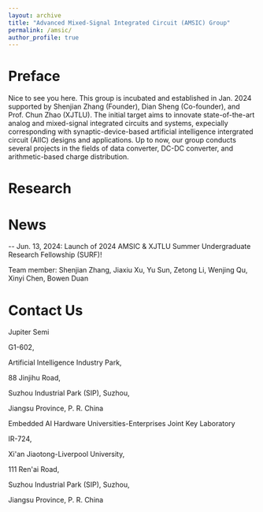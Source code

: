```yaml
---
layout: archive
title: "Advanced Mixed-Signal Integrated Circuit (AMSIC) Group"
permalink: /amsic/
author_profile: true
---
```


Preface
=====
Nice to see you here. This group is incubated and established in Jan. 2024 supported by Shenjian Zhang (Founder), Dian Sheng (Co-founder), and Prof. Chun Zhao (XJTLU). The initial target aims to innovate state-of-the-art analog and mixed-signal integrated circuits and systems, expecially corresponding with synaptic-device-based artificial intelligence intergrated circuit (AIIC) designs and applications. Up to now, our group conducts several projects in the fields of data converter, DC-DC converter, and arithmetic-based charge distribution.

Research
=====



News
=====
-- Jun. 13, 2024: Launch of 2024 AMSIC & XJTLU Summer Undergraduate Research Fellowship (SURF)!

Team member: Shenjian Zhang, Jiaxiu Xu, Yu Sun, Zetong Li, Wenjing Qu, Xinyi Chen, Bowen Duan

Contact Us
=====
Jupiter Semi

G1-602,

Artificial Intelligence Industry Park,

88 Jinjihu Road,

Suzhou Industrial Park (SIP), Suzhou,

Jiangsu Province, P. R. China


Embedded AI Hardware Universities-Enterprises Joint Key Laboratory

IR-724,

Xi'an Jiaotong-Liverpool University,

111 Ren'ai Road,

Suzhou Industrial Park (SIP), Suzhou,

Jiangsu Province, P. R. China


